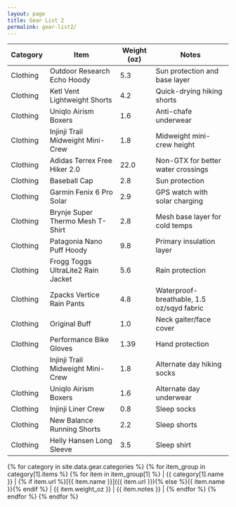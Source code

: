 ```yaml
---
layout: page
title: Gear List 2
permalink: gear-list2/
---
```


| Category | Item | Weight (oz) | Notes |
|----------|------|-------------|-------|
| Clothing | Outdoor Research Echo Hoody | 5.3 | Sun protection and base layer |
| Clothing | Ketl Vent Lightweight Shorts | 4.2 | Quick-drying hiking shorts |
| Clothing | Uniqlo Airism Boxers | 1.6 | Anti-chafe underwear |
| Clothing | Injinji Trail Midweight Mini-Crew | 1.8 | Midweight mini-crew height |
| Clothing | Adidas Terrex Free Hiker 2.0 | 22.0 | Non-GTX for better water crossings |
| Clothing | Baseball Cap | 2.8 | Sun protection |
| Clothing | Garmin Fenix 6 Pro Solar | 2.9 | GPS watch with solar charging |
| Clothing | Brynje Super Thermo Mesh T-Shirt | 2.8 | Mesh base layer for cold temps |
| Clothing | Patagonia Nano Puff Hoody | 9.8 | Primary insulation layer |
| Clothing | Frogg Toggs UltraLite2 Rain Jacket | 5.6 | Rain protection |
| Clothing | Zpacks Vertice Rain Pants | 4.8 | Waterproof-breathable, 1.5 oz/sqyd fabric |
| Clothing | Original Buff | 1.0 | Neck gaiter/face cover |
| Clothing | Performance Bike Gloves | 1.39 | Hand protection |
| Clothing | Injinji Trail Midweight Mini-Crew | 1.8 | Alternate day hiking socks |
| Clothing | Uniqlo Airism Boxers | 1.6 | Alternate day underwear |
| Clothing | Injinji Liner Crew | 0.8 | Sleep socks |
| Clothing | New Balance Running Shorts | 2.2 | Sleep shorts |
| Clothing | Helly Hansen Long Sleeve | 3.5 | Sleep shirt |
{% for category in site.data.gear.categories %}
{% for item_group in category[1].items %}
{% for item in item_group[1] %}
| {{ category[1].name }} | {% if item.url %}[{{ item.name }}]({{ item.url }}){% else %}{{ item.name }}{% endif %} | {{ item.weight_oz }} | {{ item.notes }} |
{% endfor %}
{% endfor %}
{% endfor %} 